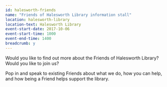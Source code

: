 ```yaml
---
id: halesworth-friends
name: "Friends of Halesworth Library information stall"
location: halesworth-library
location-text: Halesworth Library
event-start-date: 2017-10-06
event-start-time: 1000
event-end-time: 1400
breadcrumb: y
---
```


Would you like to find out more about the Friends of Halesworth Library? Would you like to join us?

Pop in and speak to existing Friends about what we do, how you can help, and how being a Friend helps support the library.
